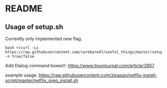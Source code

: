 # README

## Usage of setup.sh
Currently only implemented new flag. 

```
bash <(curl -Ls https://raw.githubusercontent.com/carebare47/useful_things/master/setup.sh) -n true/false
```

Add Dialog command boxes!!:
https://www.linuxjournal.com/article/2807

example usage:
https://raw.githubusercontent.com/zjoasan/netflix-install-script/master/netflix_prep_install.sh
